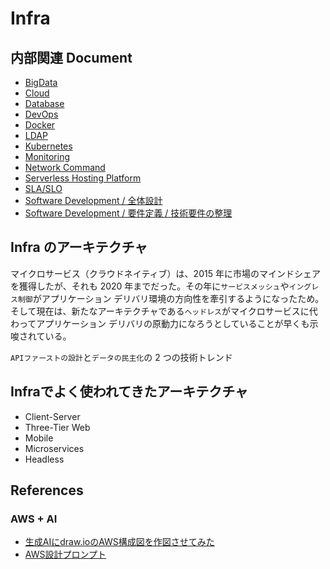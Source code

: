 # Infra

## 内部関連 Document

- [BigData](../big-data/README.md)
- [Cloud](../cloud/README.md)
- [Database](../database/README.md)
- [DevOps](../devops/README.md)
- [Docker](../docker/README.md)
- [LDAP](../ldap/README.md)
- [Kubernetes](../kubernetes/README.md)
- [Monitoring](../monitoring/README.md)
- [Network Command](../network-commands/README.md)
- [Serverless Hosting Platform](../serverless-hosting-platform/README.md)
- [SLA/SLO](../sla-slo/README.md)
- [Software Development / 全体設計](../software-development/1-entire-web-design.md)
- [Software Development / 要件定義 / 技術要件の整理](../software-development/2-technical-requirements.md)

## Infra のアーキテクチャ

マイクロサービス（クラウドネイティブ）は、2015 年に市場のマインドシェアを獲得したが、それも 2020 年までだった。その年に`サービスメッシュ`や`イングレス制御`がアプリケーション デリバリ環境の方向性を牽引するようになったため。そして現在は、新たなアーキテクチャである`ヘッドレス`がマイクロサービスに代わってアプリケーション デリバリの原動力になろうとしていることが早くも示唆されている。

`APIファーストの設計`と`データの民主化`の 2 つの技術トレンド

## Infraでよく使われてきたアーキテクチャ

- Client-Server
- Three-Tier Web
- Mobile
- Microservices
- Headless

## References

### AWS + AI

- [生成AIにdraw.ioのAWS構成図を作図させてみた](https://dev.classmethod.jp/articles/aws-drawio-genai/)
- [AWS設計プロンプト](https://zenn.dev/devp/articles/b5bacf318809f5)

